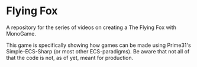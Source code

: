 # Flying Fox
A repository for the series of videos on creating a The Flying Fox with MonoGame.

This game is specifically showing how games can be made using Prime31's Simple-ECS-Sharp (or most other ECS-paradigms). Be aware that not all of that the code is not, as of yet, meant for production.

